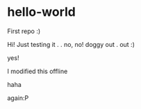 # hello-world
First repo :)

Hi! Just testing it
.
. no, no!
doggy out .
out :)


yes!

I modified this offline

haha 

again:P